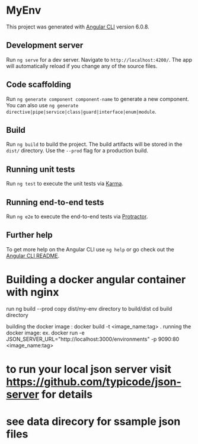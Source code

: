 # MyEnv

This project was generated with [Angular CLI](https://github.com/angular/angular-cli) version 6.0.8.

## Development server

Run `ng serve` for a dev server. Navigate to `http://localhost:4200/`. The app will automatically reload if you change any of the source files.

## Code scaffolding

Run `ng generate component component-name` to generate a new component. You can also use `ng generate directive|pipe|service|class|guard|interface|enum|module`.

## Build

Run `ng build` to build the project. The build artifacts will be stored in the `dist/` directory. Use the `--prod` flag for a production build.

## Running unit tests

Run `ng test` to execute the unit tests via [Karma](https://karma-runner.github.io).

## Running end-to-end tests

Run `ng e2e` to execute the end-to-end tests via [Protractor](http://www.protractortest.org/).

## Further help

To get more help on the Angular CLI use `ng help` or go check out the [Angular CLI README](https://github.com/angular/angular-cli/blob/master/README.md).

# Building a docker angular container with nginx
run ng build --prod
copy dist/my-env directory to build/dist
cd build directory

building the docker image : docker build -t <image_name:tag> .
running the docker image: ex. docker run -e JSON_SERVER_URL="http://localhost:3000/environments" -p 9090:80 <image_name:tag>

# to run your local json server visit https://github.com/typicode/json-server for details
# see data direcory for ssample json files
